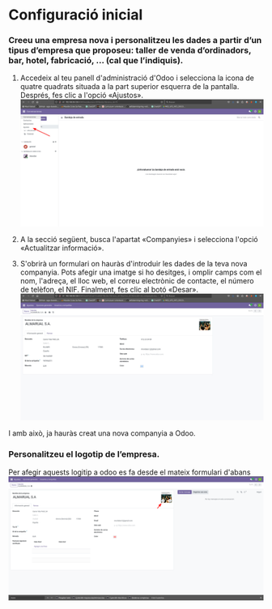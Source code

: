# Configuració inicial
### Creeu una empresa nova i personalitzeu les dades a partir d’un tipus d’empresa que proposeu: taller de venda d’ordinadors, bar, hotel, fabricació, … (cal que l’indiquis).
1. Accedeix al teu panell d'administració d'Odoo i selecciona la icona de quatre quadrats situada a la part superior esquerra de la pantalla. Després, fes clic a l'opció «Ajustos».  
   ![foto_ajustes](https://github.com/amartinez14-sapa/oodo.github.io-Public/blob/main/img/foto_ajustes.jpeg)

2. A la secció següent, busca l'apartat «Companyies» i selecciona l'opció «Actualitzar informació».
   

3. S'obrirà un formulari on hauràs d'introduir les dades de la teva nova companyia. Pots afegir una imatge si ho desitges, i omplir camps com el nom, l'adreça, el lloc web, el correu electrònic de contacte, el número de telèfon, el NIF. Finalment, fes clic al botó «Desar».  
   ![datos_empresa](https://github.com/amartinez14-sapa/oodo.github.io-Public/blob/main/img/datos_empresa.jpeg)

I amb això, ja hauràs creat una nova companyia a Odoo.

### Personalitzeu el logotip de l’empresa.

Per afegir aquests logitip a odoo es fa desde el mateix formulari d'abans
![foto cambiar_Logo](https://github.com/amartinez14-sapa/oodo.github.io-Public/blob/main/img/Cambiar_Logotipo.png)


